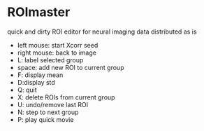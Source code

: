 ROImaster
=========
 quick and dirty ROI editor for neural imaging data
 distributed as is

 * left mouse: start Xcorr seed
 * right mouse: back to image
 * L: label selected group 
 * space: add new ROI to current group
 * F: display mean 
 * D:display std
 * Q: quit 
 * X: delete ROIs from current group
 * U: undo/remove last ROI
 * N: step to next group
 * P: play quick movie
